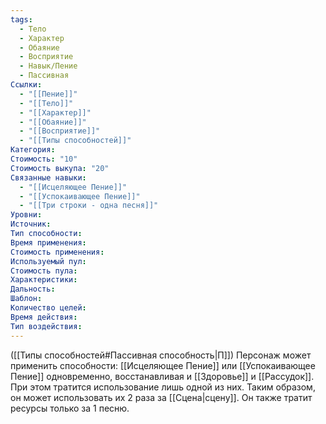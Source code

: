 ```yaml
---
tags:
  - Тело
  - Характер
  - Обаяние
  - Восприятие
  - Навык/Пение
  - Пассивная
Ссылки:
  - "[[Пение]]"
  - "[[Тело]]"
  - "[[Характер]]"
  - "[[Обаяние]]"
  - "[[Восприятие]]"
  - "[[Типы способностей]]"
Категория: 
Стоимость: "10"
Стоимость выкупа: "20"
Связанные навыки:
  - "[[Исцеляющее Пение]]"
  - "[[Успокаивающее Пение]]"
  - "[[Три строки - одна песня]]"
Уровни:
Источник:
Тип способности:
Время применения:
Стоимость применения:
Используемый пул:
Стоимость пула:
Характеристики:
Дальность:
Шаблон:
Количество целей:
Время действия:
Тип воздействия:
---
```

([[Типы способностей#Пассивная способность|П]]) Персонаж может применить способности: [[Исцеляющее Пение]] или [[Успокаивающее Пение]] одновременно, восстанавливая и [[Здоровье]] и [[Рассудок]]. При этом тратится использование лишь одной из них. Таким образом, он может использовать их 2 раза за [[Сцена|сцену]]. Он также тратит ресурсы только за 1 песню. 